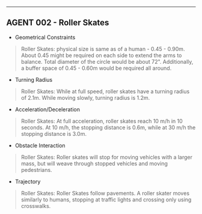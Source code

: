 ----
## AGENT 002 - Roller Skates
* Geometrical Constraints

>Roller Skates: physical size is same as of a human - 0.45 - 0.90m. About 0.45 might be required on each side to extend the arms to balance. 
Total diameter of the circle would be about 72". Additionally, a buffer space of 0.45 - 0.60m would be required all around.

* Turning Radius

>Roller Skates: While at full speed, roller skates have a turning radius of 2.1m. 
While moving slowly, turning radius is 1.2m.

* Acceleration/Deceleration

>Roller Skates: At full acceleration, roller skates reach 10 m/h in 10 seconds.
At 10 m/h, the stopping distance is 0.6m, while at 30 m/h the stopping distance is 3.0m.

* Obstacle Interaction

>Roller Skates: Roller skates will stop for moving vehicles with a larger mass, but will weave through stopped vehicles and moving pedestrians.

* Trajectory

>Roller Skates: Roller Skates follow pavements. A roller skater moves similarly to humans, stopping at traffic lights and crossing only using crosswalks.
